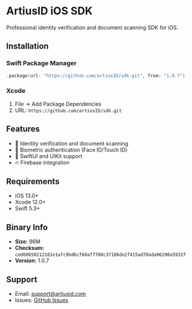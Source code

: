 # ArtiusID iOS SDK

Professional identity verification and document scanning SDK for iOS.

## Installation

### Swift Package Manager
```swift
.package(url: "https://github.com/artiusID/sdk.git", from: "1.0.7")
```

### Xcode
1. File → Add Package Dependencies
2. URL: `https://github.com/artiusID/sdk.git`

## Features

- 📱 Identity verification and document scanning
- 🔐 Biometric authentication (Face ID/Touch ID)
- 🎨 SwiftUI and UIKit support
- 🔥 Firebase integration

## Requirements

- iOS 13.0+
- Xcode 12.0+
- Swift 5.3+

## Binary Info

- **Size:**  96M
- **Checksum:** `ced60850212181e1afc9bd6cf68af7708c37186de2f415ad70ada06200a5932f`
- **Version:** 1.0.7

## Support

- Email: support@artiusid.com
- Issues: [GitHub Issues](https://github.com/artiusID/sdk/issues)
